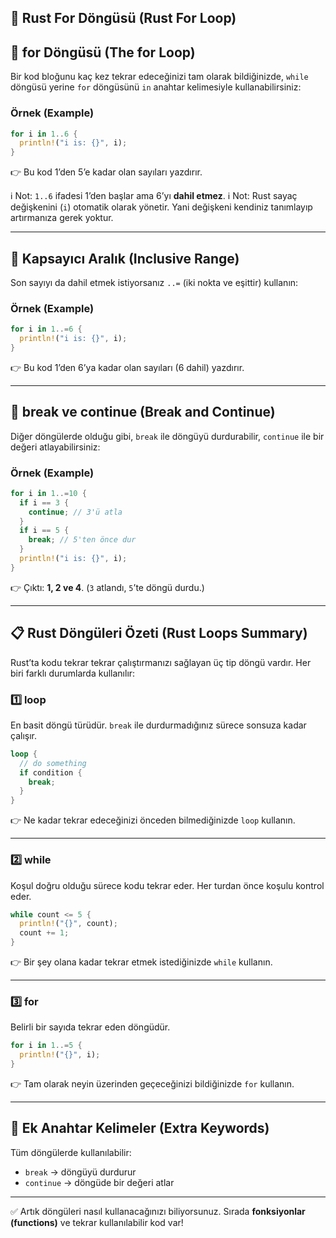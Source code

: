 ## 🔁 Rust For Döngüsü (Rust For Loop)

## 📌 for Döngüsü (The for Loop)

Bir kod bloğunu kaç kez tekrar edeceğinizi tam olarak bildiğinizde, `while` döngüsü yerine `for` döngüsünü `in` anahtar kelimesiyle kullanabilirsiniz:

### Örnek (Example)

```rust
for i in 1..6 {
  println!("i is: {}", i);
}
```

👉 Bu kod 1’den 5’e kadar olan sayıları yazdırır.

ℹ️ Not: `1..6` ifadesi 1’den başlar ama 6’yı **dahil etmez**.
ℹ️ Not: Rust sayaç değişkenini (`i`) otomatik olarak yönetir. Yani değişkeni kendiniz tanımlayıp artırmanıza gerek yoktur.

---

## 🔢 Kapsayıcı Aralık (Inclusive Range)

Son sayıyı da dahil etmek istiyorsanız `..=` (iki nokta ve eşittir) kullanın:

### Örnek (Example)

```rust
for i in 1..=6 {
  println!("i is: {}", i);
}
```

👉 Bu kod 1’den 6’ya kadar olan sayıları (6 dahil) yazdırır.

---

## 🛑 break ve continue (Break and Continue)

Diğer döngülerde olduğu gibi, `break` ile döngüyü durdurabilir, `continue` ile bir değeri atlayabilirsiniz:

### Örnek (Example)

```rust
for i in 1..=10 {
  if i == 3 {
    continue; // 3'ü atla
  }
  if i == 5 {
    break; // 5'ten önce dur
  }
  println!("i is: {}", i);
}
```

👉 Çıktı: **1, 2 ve 4**.
(`3` atlandı, `5`’te döngü durdu.)

---

## 📋 Rust Döngüleri Özeti (Rust Loops Summary)

Rust’ta kodu tekrar tekrar çalıştırmanızı sağlayan üç tip döngü vardır. Her biri farklı durumlarda kullanılır:

### 1️⃣ loop

En basit döngü türüdür. `break` ile durdurmadığınız sürece sonsuza kadar çalışır.

```rust
loop {
  // do something
  if condition {
    break;
  }
}
```

👉 Ne kadar tekrar edeceğinizi önceden bilmediğinizde `loop` kullanın.

---

### 2️⃣ while

Koşul doğru olduğu sürece kodu tekrar eder. Her turdan önce koşulu kontrol eder.

```rust
while count <= 5 {
  println!("{}", count);
  count += 1;
}
```

👉 Bir şey olana kadar tekrar etmek istediğinizde `while` kullanın.

---

### 3️⃣ for

Belirli bir sayıda tekrar eden döngüdür.

```rust
for i in 1..=5 {
  println!("{}", i);
}
```

👉 Tam olarak neyin üzerinden geçeceğinizi bildiğinizde `for` kullanın.

---

## 🔑 Ek Anahtar Kelimeler (Extra Keywords)

Tüm döngülerde kullanılabilir:

* `break` → döngüyü durdurur
* `continue` → döngüde bir değeri atlar

---

✅ Artık döngüleri nasıl kullanacağınızı biliyorsunuz. Sırada **fonksiyonlar (functions)** ve tekrar kullanılabilir kod var!
